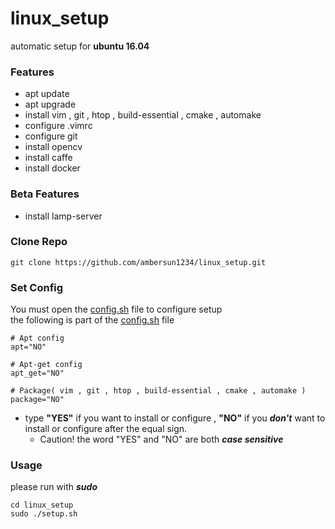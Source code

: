 # linux_setup
automatic setup for **ubuntu 16.04**

### Features
+ apt update
+ apt upgrade
+ install vim , git , htop , build-essential , cmake , automake
+ configure .vimrc
+ configure git
+ install opencv
+ install caffe
+ install docker

### Beta Features
+ install lamp-server

### Clone Repo
```=1
git clone https://github.com/ambersun1234/linux_setup.git
```

### Set Config
You must open the [config.sh](https://github.com/ambersun1234/linux_setup/blob/master/config.sh) file to configure setup<br>the following is part of the [config.sh](https://github.com/ambersun1234/linux_setup/blob/master/config.sh) file
```=1
# Apt config
apt="NO"

# Apt-get config
apt_get="NO"

# Package( vim , git , htop , build-essential , cmake , automake )
package="NO"
```
+ type
    **"YES"** if you want to install or configure
     , **"NO"** if you ***don't*** want to install or configure
    after the equal sign.
    + Caution! the word "YES" and "NO" are both ***case sensitive***

### Usage
please run with ***sudo***
```=1
cd linux_setup
sudo ./setup.sh
```
